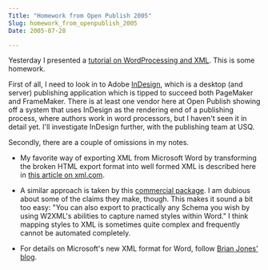 ```yaml
---
Title: "Homework from Open Publish 2005"
Slug: homework_from_openpublish_2005
Date: 2005-07-28

---
```

Yesterday I presented a [tutorial on WordProcessing and
XML](http://www.openpublish.com.au/program.asp?myCategory=PresentationDetail&myPresID=183).
This is some homework.

First of all, I need to look in to Adobe
[InDesign](http://www.adobe.com/products/indesign/main.html), which is a
desktop (and server) publishing application which is tipped to succeed
both PageMaker and FrameMaker. There is at least one vendor here at Open
Publish showing off a system that uses InDesign as the rendering end of
a publishing process, where authors work in word processors, but I
haven't seen it in detail yet. I'll investigate InDesign further, with
the publishing team at USQ.

Secondly, there are a couple of omissions in my notes.

-   My favorite way of exporting XML from Microsoft Word by transforming
    the broken HTML export format into well formed XML is described here
    in [this article on
    xml.com](http://www.xml.com/pub/a/2004/12/08/word-to-xml.html).

<!-- -->

-   A similar approach is taken by this [commercial
    package](http://www.docsoft.com/w2xmlv2.text.htm). I am dubious
    about some of the claims they make, though. This makes it sound a
    bit too easy: "You can also export to practically any Schema you
    wish by using W2XML's abilities to capture named styles within
    Word." I think mapping styles to XML is sometimes quite complex and
    frequently cannot be automated completely.

<!-- -->

-   For details on Microsoft's new XML format for Word, follow [Brian
    Jones' blog](http://blogs.msdn.com/brian_jones/default.aspx).


